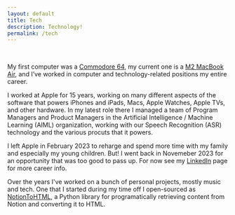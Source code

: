 ```yaml
---
layout: default
title: Tech
description: Technology!
permalink: /tech
---
```

<br>

My first computer was a [Commodore 64](https://en.wikipedia.org/wiki/Commodore_64), my current one is a [M2 MacBook Air](https://www.apple.com/macbook-air-13-and-15-m2/), and I’ve worked in computer and technology-related positions my entire career.

I worked at Apple for 15 years, working on many different aspects of the software that powers iPhones and iPads, Macs, Apple Watches, Apple TVs, and other hardware. In my latest role there I managed a team of Program Managers and Product Managers in the Artificial Intelligence / Machine Learning (AIML) organization, working with our Speech Recognition (ASR) technology and the various procuts that it powers.

I left Apple in February 2023 to reharge and spend more time with my family and especially my young children. But! I went back in Novemeber 2023 for an opportunity that was too good to pass up. For now see my [LinkedIn](http://www.linkedin.com/in/rtantawi) page for more career info.

Over the years I've worked on a bunch of personal projects, mostly music and tech. One that I started during my time off I open-sourced as [NotionToHTML](https://github.com/ramseyt/NotionToHTML), a Python library for programatically retrieving content from Notion and converting it to HTML.

